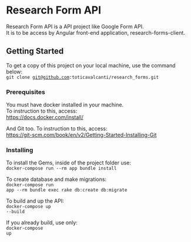# Research Form API

Research Form API is a API project like Google Form API.<br>
It is to be access by Angular front-end application, research-forms-client.

## Getting Started

To get a copy of this project on your local machine, use the command below:<br>
<code>git clone git@github.com:toticavalcanti/research_forms.git</code>

### Prerequisites

You must have docker installed in your machine. <br>
To instruction to this, access:<br>
	https://docs.docker.com/install/

And Git too.
To instruction to this, access:<br>
https://git-scm.com/book/en/v2/Getting-Started-Installing-Git

### Installing
To install the Gems, inside of the project folder use:<br>
	<code>docker-compose run --rm app bundle install</code>

To create database and make migrations:<br>
	<code>docker-compose run app --rm bundle exec rake db:create db:migrate</code>

To build and up the API:<br>
	<code>docker-compose up --build</code>

If you already build, use only:<br>
	<code>docker-compose up</code>


